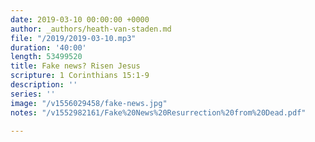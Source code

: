 ```yaml
---
date: 2019-03-10 00:00:00 +0000
author: _authors/heath-van-staden.md
file: "/2019/2019-03-10.mp3"
duration: '40:00'
length: 53499520
title: Fake news? Risen Jesus
scripture: 1 Corinthians 15:1-9
description: ''
series: ''
image: "/v1556029458/fake-news.jpg"
notes: "/v1552982161/Fake%20News%20Resurrection%20from%20Dead.pdf"

---
```

